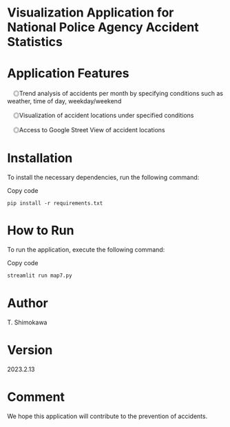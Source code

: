 # Visualization Application for National Police Agency Accident Statistics

# Application Features
　◎Trend analysis of accidents per month by specifying conditions such as weather, time of day, weekday/weekend

　◎Visualization of accident locations under specified conditions

　◎Access to Google Street View of accident locations


# Installation
To install the necessary dependencies, run the following command:

Copy code
~~~
pip install -r requirements.txt
~~~

# How to Run
To run the application, execute the following command:

Copy code
~~~python
streamlit run map7.py
~~~

# Author
T. Shimokawa

# Version
2023.2.13

# Comment
We hope this application will contribute to the prevention of accidents.
